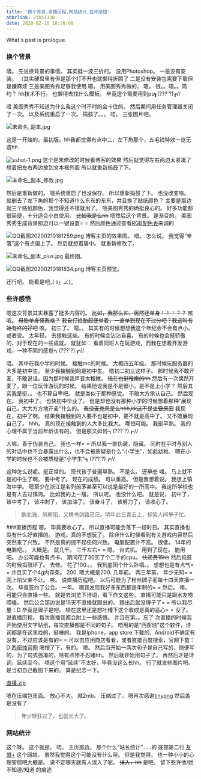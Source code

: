 ```yaml
---
title: '换个背景,直播历程,网站统计,些许感悟'
abbrlink: 21b51338
date: 2020-02-10 10:26:00
---
```

What's past is prologue.

<!--more-->

### 换个背景
唔。
先说换背景的事情。
其实挺一波三折的。
没用Photoshop。
一是没有安装。
（其实硬盘里有但是那个打不开也就懒得折腾了
二是没有安装包需要下载但是嫌麻烦
三是美图秀秀足够我使用
嗯。
用美图秀秀做的。
嗯。
很。。唔。。简约？
hh技术不行。
也懒得去找什么模板。
毕竟这个需要用到ps┓(???`?)┏//


唔
美图秀秀不知道为什么我这个时不时的会卡住的。
然后期间用任务管理器关闭了一次。
以及系统重启了一次。
捣鼓了。。。
唔。
三张图片吧。


![未命名_副本.jpg][1]


这是一开始的，最初版。hh我都觉得有点中二，左下角那个，五毛钱特效一览无遗hh

![sshot-1.png][2]
这个是未修改的时候看博客的效果
然后就觉得左右两边太紧凑了
想着把左右两边放到文本框外面
所以就重新捣鼓了下。


![未命名_副本_修改.jpg][3]

然后是重新做的。
嗯系统重启了也没保存。
所以重新捣鼓了下。
也没改变啥。
就删去了左下角的那个不知道什么东东的东东，并且换了贴纸颜色？
主要是那边就三个贴纸颜色，我觉得还不错就用了。
啧美图秀秀的确挺良心的。
好多功能都很简便，十分适合小白使用。
~~比如我是么hh~~
唔然后这个背景。
是渐变的。
美图秀秀生成背景那边可以一键设置= =
然后颜色通过查看[RGB配色表][4]来调的


![QQ截图20200210181259.png][5]
博客主页的效果图。
唔。
怎么说。
我觉得“辛落”这个有点偏上了。
然后就想着居中。
就重新修改了。


![未命名_副本_plus.jpg][6]
最终图。

![QQ截图20200210181834.png][7]
博客主页预览。

还行吧。
能看是吧_(:з」∠)_


### 些许感悟
嗯这次背景其实暴露了挺多内容的。
~~比如，我那么帅，居然还单身！！！？？~~
咳咳。
~~母胎单身怪我咯？~~
~~我自打娘胎起便单着，一直单到现在不过分吧？我这叫有始有终的好吧~~
咳。
初三了。
嗯。。
其实有的时候想想我这个年纪会不会有点小。
或者说。
太年轻。
去接触这些。
有的时候会沾沾自喜。
有的时候也会挺骄傲的，对于现在的一些成就。
就犹如：
看着同班人在玩游戏，而我在想着开发游戏，一种不同的感觉┓(???`?)┏//

唔。
其中在我小学的时候。
接触mc的时候。
大概四五年级。
那时候玩服务器的大多是初中生。
至少我接触到的是初中生。
嗯初二初三这样子。
那时候我不敢开麦，不敢说话，因为那时候我声音太稚嫩。
~~现在也挺稚嫩的hh~~
然后有一次偶然开麦了，跟一位玩伴游玩的时候。
结果他说我是不是很小，是不是上小学？
然后其实我是挺。。
也不算自卑吧。
就是类似于那种感觉。
不敢大方承认自己。
然后现在。
我初中了。
也快初中毕业了。
但是却也没有那种小学的时候想着那种“展现自己，大大方方地开麦”什么的。
~~我没麦克风是么hhh,kk这不是主要原因~~
我现在，初中了啊。
结果我接触到的人要不也是初中，要不就是高中了。
又不敢展现自己了。
hhh。
真的现在接触到的人大多比我大。
哪怕可能。
我挺早熟。
我的心理不属于当前年龄该有的。
但是那又如何┓(???`?)┏//


人嘛，善于伪装自己。
我也一样= =
所以我一直伪装，隐藏。
同时在平时与别人的对话中也不会暴露出什么，也不会被质疑是什么“小学生”，如此幼稚。
嗯在小学的时候也不会被质疑是“小学生”┓(???`?)┏//

这种怎么说呢。挺正常的。
现代孩子普遍早熟。
不是么。
~~还早恋~~
唔。
马上就不是初中生了啊。
要中考了。
现在的成绩。
可以重高。
但是我想着说。
我想上镇海中学。
嗯至少在浙江是名列前茅甚至可以说是最好的一所高中。
我这所学校也是有人去过镇海。
比如我的上一届。
所以呢。
也没什么吧。
就是说，
初中了，
该中考了，
该冲刺了，
该加油了，
该奋斗了，
该努力了，
该收心了。

> 鹏北海，风朝阳，又携书剑路茫茫。明年此日青云上，却笑人间举子忙。


###直播历程
嗯。
毕竟要收心了。
所以直播可能会落下一段时日。
其实直播也没有什么好直播的。
游戏。真的不想玩了。
除非什么时候看到有关游戏内容然后突然来了兴致。
不然是真的提不起任何兴致。
电脑配置并不高。
很低。
14年的电脑吧。。
大概是。
就几千。
三千左右= =
嗯。
台式机。
用到了现在。
能用吧。
办公可能也有点卡。
期间花了30买了个二手的cpu。
~~快递费15hh~~
然后捣鼓的时候捣鼓坏了。
去修。
花了100.。。
我到底图个什么卧榻。。
想想也是有点气= =
并且买了个4g内存条。
200.
嗯大概是200.
几年前。
两三年前。
年少无知= =
网上怕父亲不让。
咳。
说直播历程吧。
以后可能为了粉丝牌子而每十四天直播一次。
毕竟签约了公会。
一年。
嗯我发现我好多东西都是年制的= =
然后。
唔。
可能只会直播一些。
就是去浏览下诗词，看下作文这些。
直播可能只是跟水友唠唠嗑。
然后公会那边说是15天不直播就踢出的。
踢出后就没牌子了= =
所以我尽量：D
毕竟是牌子是吧。
啧在这里还是想吐槽下这个收成是真的恶心= =
没了。
说直播历程。
每次直播我都会附上一些感悟。
并且在第。。忘了 次直播的时候我开始使用文字贴纸，每次直播都是不同的句子。
唔用的是“西窗烛”这个软件，诗词都是在这里找的，挺棒的。
我是Iphone，app store 下载的，Android不确定有没有，不过应该是有的= =
可以去应用商店看看，或者直接百度搜索，官网下载：D
[西窗烛官网][8]
嗯搜了下，有的。
唔。
然后当开始一两次句子是自己写的，随便写的，为了句式强凑的，啧有点惨不忍睹hh。
然后就开始用句子了。
再然后才是诗词，延续至今。
啧这个用“延续”不太好，毕竟没这么长hh。
行了就发些图片吧。
是当初自己截图下来的。
算是纪念一下。

[直播.zip][9]

嗯在压缩包里面。
放心不大。
就2mb。
压缩过了。
嗯再次感谢[tinypng][10]
然后盖是没有了

> 年少轻狂过了，也就长大了。


### 网站统计
这个呀。
这个就是。
唔。
主页那边。
那个什么“站长统计”……的
底部第二行
[友盟+][11]
这个网站。
虽然我觉得这个可能没有什么用。
但是我觉得。
也一种小小的心理安慰吧大概是。
说不定哪天就有人误入了呢。
~~误入，hh~~
是吧。
留下些许他/她 不知道/知道 的痕迹







  


[1]: https://wansz.xyz/usr/uploads/2020/02/570652119.jpg
[2]: https://wansz.xyz/usr/uploads/2020/02/3235530669.png
[3]: https://wansz.xyz/usr/uploads/2020/02/1724194357.jpg
[4]: http://www.wahart.com.hk/rgb.htm
[5]: https://wansz.xyz/usr/uploads/2020/02/2991056121.png
[6]: https://wansz.xyz/usr/uploads/2020/02/1086559437.jpg
[7]: https://wansz.xyz/usr/uploads/2020/02/2560948370.png
[8]: http://www.xcz.im/
[9]: https://wansz.xyz/usr/uploads/2020/02/715364864.zip
[10]: https://tinypng.com/
[11]: https://web.umeng.com/main.php?c=user&a=index
